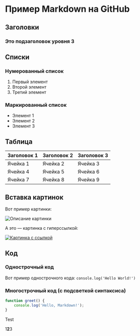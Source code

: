 # Пример Markdown на GitHub

## Заголовки
### Это подзаголовок уровня 3

## Списки

### Нумерованный список
1. Первый элемент
2. Второй элемент
3. Третий элемент

### Маркированный список
- Элемент 1
- Элемент 2
- Элемент 3

## Таблица
| Заголовок 1 | Заголовок 2 | Заголовок 3 |
|-------------|-------------|-------------|
| Ячейка 1    | Ячейка 2    | Ячейка 3    |
| Ячейка 4    | Ячейка 5    | Ячейка 6    |
| Ячейка 7    | Ячейка 8    | Ячейка 9    |

## Вставка картинок
Вот пример картинки:

![Описание картинки](https://pplbandage.ru/api/v1/workshop/wrbs4h/og)

А это — картинка с гиперссылкой:

[![Картинка с ссылкой](https://pplbandage.ru/api/v1/workshop/wrbs4h/og)](https://example.com)

## Код

### Однострочный код
Вот пример однострочного кода: `console.log('Hello World!')`

### Многострочный код (с подсветкой синтаксиса)
```javascript
function greet() {
    console.log('Hello, Markdown!');
}
```
<Note>
Test
</Note>

<Note>
<script>alert("hello from XSS vulnerability :)");</script>
</Note>

<Note>
<p>1<b>2</b>3</p>
</Note>
